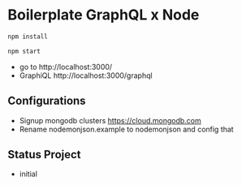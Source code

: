 Boilerplate GraphQL x Node
============================
```sh
npm install
```
```sh
npm start
```
* go to http://localhost:3000/
* GraphiQL http://localhost:3000/graphql

## Configurations
* Signup mongodb clusters https://cloud.mongodb.com
* Rename nodemonjson.example to nodemonjson and config that

## Status Project
* initial